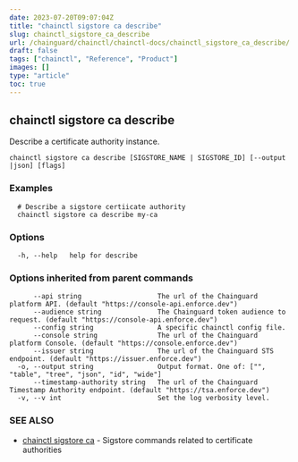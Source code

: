 ```yaml
---
date: 2023-07-20T09:07:04Z
title: "chainctl sigstore ca describe"
slug: chainctl_sigstore_ca_describe
url: /chainguard/chainctl/chainctl-docs/chainctl_sigstore_ca_describe/
draft: false
tags: ["chainctl", "Reference", "Product"]
images: []
type: "article"
toc: true
---
```

## chainctl sigstore ca describe

Describe a certificate authority instance.

```
chainctl sigstore ca describe [SIGSTORE_NAME | SIGSTORE_ID] [--output |json] [flags]
```

### Examples

```
  # Describe a sigstore certiicate authority
  chainctl sigstore ca describe my-ca
```

### Options

```
  -h, --help   help for describe
```

### Options inherited from parent commands

```
      --api string                   The url of the Chainguard platform API. (default "https://console-api.enforce.dev")
      --audience string              The Chainguard token audience to request. (default "https://console-api.enforce.dev")
      --config string                A specific chainctl config file.
      --console string               The url of the Chainguard platform Console. (default "https://console.enforce.dev")
      --issuer string                The url of the Chainguard STS endpoint. (default "https://issuer.enforce.dev")
  -o, --output string                Output format. One of: ["", "table", "tree", "json", "id", "wide"]
      --timestamp-authority string   The url of the Chainguard Timestamp Authority endpoint. (default "https://tsa.enforce.dev")
  -v, --v int                        Set the log verbosity level.
```

### SEE ALSO

* [chainctl sigstore ca](/chainguard/chainctl/chainctl-docs/chainctl_sigstore_ca/)	 - Sigstore commands related to certificate authorities

